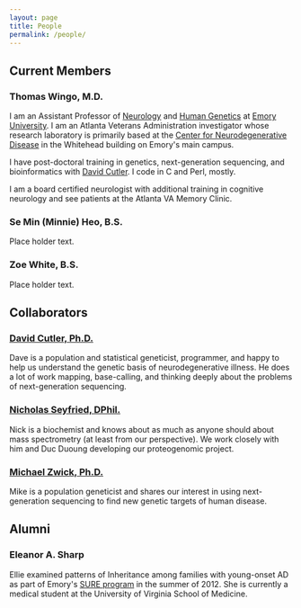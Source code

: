 ```yaml
---
layout: page
title: People
permalink: /people/
---
```


## **Current Members**

### Thomas Wingo, M.D.

I am an Assistant Professor of [Neurology](http://www.neurology.emory.edu/) and [Human Genetics](http://genetics.emory.edu/) at [Emory University](http://www.emory.edu/). I am an Atlanta Veterans Administration investigator whose research laboratory is primarily based at the [Center for Neurodegenerative Disease](http://cnd.emory.edu/) in the Whitehead building on Emory's main campus.

I have post-doctoral training in genetics, next-generation sequencing, and bioinformatics with [David Cutler](http://genetics.emory.edu/faculty/faculty.php?facultyid=541). I code in C and Perl, mostly.

I am a board certified neurologist with additional training in cognitive neurology and see patients at the Atlanta VA Memory Clinic.

### Se Min (Minnie) Heo, B.S.

Place holder text.

### Zoe White, B.S.

Place holder text.

## **Collaborators**

### [David Cutler, Ph.D.](http://genetics.emory.edu/faculty/faculty.php?facultyid=541)

Dave is a population and statistical geneticist, programmer, and happy to help us understand the genetic basis of neurodegenerative illness. He does a lot of work mapping, base-calling, and thinking deeply about the problems of next-generation sequencing.

### [Nicholas Seyfried, DPhil.](http://proteox.genetics.emory.edu/emory/people.html)

Nick is a biochemist and knows about as much as anyone should about mass spectrometry (at least from our perspective). We work closely with him and Duc Duoung developing our proteogenomic project.

### [Michael Zwick, Ph.D.](http://genetics.emory.edu/faculty/faculty.php?facultyid=411)

Mike is a population geneticist and shares our interest in using next-generation sequencing to find new genetic targets of human disease.

## **Alumni**

### Eleanor A. Sharp

Ellie examined patterns of Inheritance among families with young-onset AD as part of Emory's [SURE program](http://www.cse.emory.edu/projects/students/sure.html) in the summer of 2012. She is currently a medical student at the University of Virginia School of Medicine.
